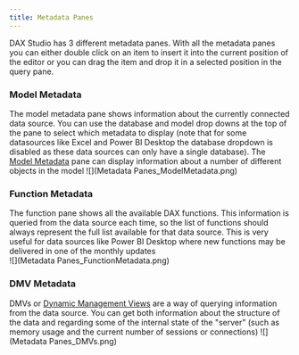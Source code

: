 ```yaml
---
title: Metadata Panes
---
```


DAX Studio has 3 different metadata panes. With all the metadata panes you can either double click on an item to insert it into the current position of the editor or you can drag the item and drop it in a selected position in the query pane.

### Model Metadata
The model metadata pane shows information about the currently connected data source. You can use the database and model drop downs at the top of the pane to select which metadata to display (note that for some datasources like Excel and Power BI Desktop the database dropdown is disabled as these data sources can only have a single database). The [Model Metadata](../model-metadata) pane can display information about a number of different objects in the model
![](Metadata Panes_ModelMetadata.png)

### Function Metadata
The function pane shows all the available DAX functions. This information is queried from the data source each time, so the list of functions should always represent the full list available for that data source. This is very useful for data sources like Power BI Desktop where new functions may be delivered in one of the monthly updates  
![](Metadata Panes_FunctionMetadata.png)

### DMV Metadata
DMVs or [Dynamic Management Views](../dmv-List) are a way of querying information from the data source. You can get both information about the structure of the data and regarding some of the internal state of the "server" (such as memory usage and the current number of sessions or connections)
![](Metadata Panes_DMVs.png)